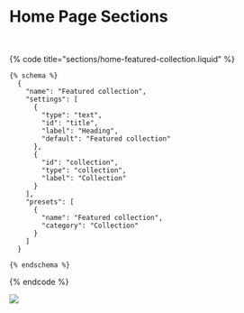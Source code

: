 # Home Page Sections

​

{% code title="sections/home-featured-collection.liquid" %}
```text
{% schema %}
  {
    "name": "Featured collection",
    "settings": [
      {
        "type": "text",
        "id": "title",
        "label": "Heading",
        "default": "Featured collection"
      },
      {
        "id": "collection",
        "type": "collection",
        "label": "Collection"
      }
    ],
    "presets": [
      {
        "name": "Featured collection",
        "category": "Collection"
      }
    ]
  }

{% endschema %}
```
{% endcode %}

![](https://i.imgur.com/z1PLbFK.png)

​[  
](https://shopify-docs-1.gitbook.io/shopify-docs/site-structure-and-setup/site-icons)

